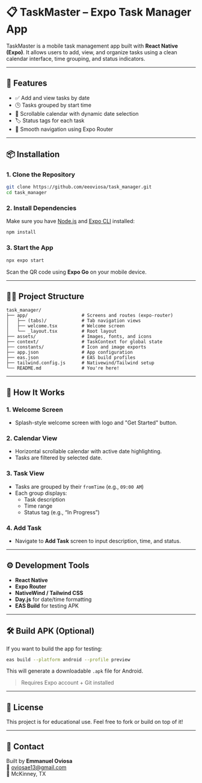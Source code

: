 # 📋 TaskMaster – Expo Task Manager App

TaskMaster is a mobile task management app built with **React Native (Expo)**. It allows users to add, view, and organize tasks using a clean calendar interface, time grouping, and status indicators.

---

## 🚀 Features

- ✅ Add and view tasks by date
- 🕒 Tasks grouped by start time
- 📅 Scrollable calendar with dynamic date selection
- 🏷️ Status tags for each task
- 🔄 Smooth navigation using Expo Router

---

## 📦 Installation

### 1. Clone the Repository
```bash
git clone https://github.com/eeoviosa/task_manager.git
cd task_manager
```

### 2. Install Dependencies
Make sure you have [Node.js](https://nodejs.org) and [Expo CLI](https://docs.expo.dev/get-started/installation/) installed:
```bash
npm install
```

### 3. Start the App
```bash
npx expo start
```

Scan the QR code using **Expo Go** on your mobile device.

---

## 🧑‍💻 Project Structure

```
task_manager/
├── app/                    # Screens and routes (expo-router)
│   ├── (tabs)/             # Tab navigation views
│   ├── welcome.tsx         # Welcome screen
│   └── _layout.tsx         # Root layout
├── assets/                 # Images, fonts, and icons
├── context/                # TaskContext for global state
├── constants/              # Icon and image exports
├── app.json                # App configuration
├── eas.json                # EAS build profiles
├── tailwind.config.js      # Nativewind/Tailwind setup
└── README.md               # You're here!
```

---

## 📱 How It Works

### 1. Welcome Screen
- Splash-style welcome screen with logo and "Get Started" button.

### 2. Calendar View
- Horizontal scrollable calendar with active date highlighting.
- Tasks are filtered by selected date.

### 3. Task View
- Tasks are grouped by their `fromTime` (e.g., `09:00 AM`)
- Each group displays:
  - Task description
  - Time range
  - Status tag (e.g., “In Progress”)

### 4. Add Task
- Navigate to **Add Task** screen to input description, time, and status.

---

## ⚙️ Development Tools

- **React Native**
- **Expo Router**
- **NativeWind / Tailwind CSS**
- **Day.js** for date/time formatting
- **EAS Build** for testing APK

---

## 🛠 Build APK (Optional)

If you want to build the app for testing:

```bash
eas build --platform android --profile preview
```

This will generate a downloadable `.apk` file for Android.

> Requires Expo account + Git installed

---

## 📄 License

This project is for educational use. Feel free to fork or build on top of it!

---

## 🤝 Contact

Built by **Emmanuel Oviosa**  
📧 oviosae13@gmail.com  
📍 McKinney, TX
